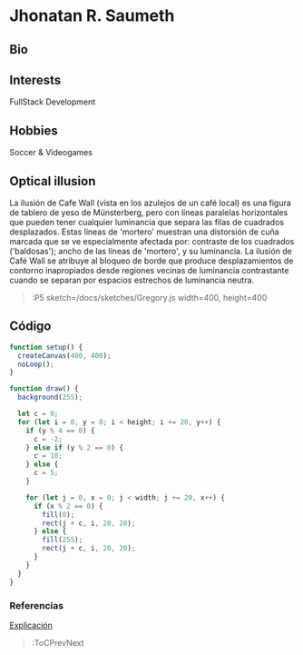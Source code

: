 # Jhonatan R. Saumeth

## Bio

## Interests

FullStack Development

## Hobbies

Soccer & Videogames

## Optical illusion

La ilusión de Cafe Wall (vista en los azulejos de un café local) es una figura de tablero de yeso de Münsterberg, pero con líneas paralelas horizontales que pueden tener cualquier luminancia que separa las filas de cuadrados desplazados. Estas líneas de 'mortero' muestran una distorsión de cuña marcada que se ve especialmente afectada por: contraste de los cuadrados ('baldosas'); ancho de las líneas de 'mortero', y su luminancia. La ilusión de Café Wall se atribuye al bloqueo de borde que produce desplazamientos de contorno inapropiados desde regiones vecinas de luminancia contrastante cuando se separan por espacios estrechos de luminancia neutra.

> :P5 sketch=/docs/sketches/Gregory.js width=400, height=400

## Código

```javascript
function setup() {
  createCanvas(400, 400);
  noLoop();
}

function draw() {
  background(255);

  let c = 0;
  for (let i = 0, y = 0; i < height; i += 20, y++) {
    if (y % 4 == 0) {
      c = -2;
    } else if (y % 2 == 0) {
      c = 10;
    } else {
      c = 5;
    }

    for (let j = 0, x = 0; j < width; j += 20, x++) {
      if (x % 2 == 0) {
        fill(0);
        rect(j + c, i, 20, 20);
      } else {
        fill(255);
        rect(j + c, i, 20, 20);
      }
    }
  }
}
```

### Referencias

[Explicación](https://proyectodescartes.org/iCartesiLibri/materiales_didacticos/Percepcion_Visual/indexb.html)

> :ToCPrevNext
